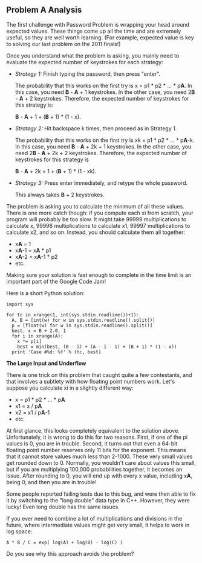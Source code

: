 Problem A Analysis
------------------

The first challenge with Password Problem is wrapping your head around expected values. These things come up all the time and are extremely useful, so they are well worth learning. (For example, expected value is key to solving our last problem on the 2011 finals!)

Once you understand what the problem is asking, you mainly need to evaluate the expected number of keystrokes for each strategy:

-   _Strategy 1:_  Finish typing the password, then press "enter".  
      
    The probability that this works on the first try is x = p1  * p2  * ... * p**A**. In this case, you need  **B**  -  **A**  + 1 keystrokes. In the other case, you need 2**B**  -  **A**  + 2 keystrokes. Therefore, the expected number of keystrokes for this strategy is:  
      
    **B**  -  **A**  + 1 + (**B**  + 1) * (1 - x).  
      
    
-   _Strategy 2:_  Hit backspace k times, then proceed as in Strategy 1.  
      
    The probability that this works on the first try is xk  = p1  * p2  * ... * p**A**-k. In this case, you need  **B**  -  **A**  + 2k + 1 keystrokes. In the other case, you need 2**B**  -  **A**  + 2k + 2 keystrokes. Therefore, the expected number of keystrokes for this strategy is  
      
    **B**  -  **A**  + 2k + 1 + (**B**  + 1) * (1 - xk).  
      
    
-   _Strategy 3:_  Press enter immediately, and retype the whole password.  
      
    This always takes  **B**  + 2 keystrokes.

The problem is asking you to calculate the minimum of all these values. There is one more catch though: if you compute each xi  from scratch, your program will probably be too slow. It might take 99999 multiplications to calculate x, 99998 multiplications to calculate x1, 99997 multiplications to calculate x2, and so on. Instead, you should calculate them all together:

-   x**A**  = 1
-   x**A**-1  = x**A**  * p1
-   x**A**-2  = x**A**-1  * p2
-   etc.

Making sure your solution is fast enough to complete in the time limit is an important part of the Google Code Jam!

Here is a short Python solution:

```
import sys

for tc in xrange(1, int(sys.stdin.readline())+1):
  A, B = [int(w) for w in sys.stdin.readline().split()]
  p = [float(w) for w in sys.stdin.readline().split()]
  best, x = B + 2.0, 1
  for i in xrange(A):
    x *= p[i]
    best = min(best, (B - i) + (A - i - 1) + (B + 1) * (1 - x))
  print 'Case #%d: %f' % (tc, best)
```

**The Large Input and Underflow**

There is one trick on this problem that caught quite a few contestants, and that involves a subtlety with how floating point numbers work. Let's suppose you calculate xi  in a slightly different way:

-   x = p1  * p2  * ... * p**A**
-   x1  = x / p**A**
-   x2  = x1  / p**A**-1
-   etc.

At first glance, this looks completely equivalent to the solution above. Unfortunately, it is wrong to do this for two reasons. First, if one of the pi  values is 0, you are in trouble. Second, it turns out that even a 64-bit floating point number reserves only 11 bits for the exponent. This means that it cannot store values much less than 2-1000. These very small values get rounded down to 0. Normally, you wouldn't care about values this small, but if you are multiplying 100,000 probabilities together, it becomes an issue. After rounding to 0, you will end up with every x value, including x**A**, being 0, and then you are in trouble!

Some people reported failing tests due to this bug, and were then able to fix it by switching to the "long double" data type in C++. However, they were lucky! Even long double has the same issues.

If you ever need to combine a lot of multiplications and divisions in the future, where intermediate values might get very small, it helps to work in log space:

    A * B / C = exp( log(A) + log(B) - log(C) )

Do you see why this approach avoids the problem?

